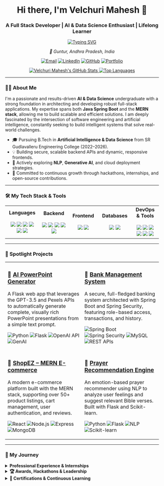 <!-- 
Banner Image:
Create a banner (1280x400px is a good size) using a tool like Canva (canva.com) or Figma (figma.com).
Include your name, title, and maybe some key tech icons. Upload it to a new public repo (e.g., "github-assets") and get the URL.
Replace the placeholder URL below with your banner's URL.
-->
<!-- <p align="center"><img src="YOUR_BANNER_URL_HERE" alt="Velchuri Mahesh Banner"></p> -->

<div align="center">

# Hi there, I'm Velchuri Mahesh 👋

### A Full Stack Developer | AI & Data Science Enthusiast | Lifelong Learner

<a href="https://readme-typing-svg.herokuapp.com?font=Fira+Code&size=22&pause=1000&color=00BFFF&center=true&vCenter=true&width=500&lines=Building+Scalable+Web+Apps;Integrating+AI+%26+ML+Solutions;Solving+Complex+Problems;Java+Spring+Boot+%7C+MERN+Stack">
  <img src="https://readme-typing-svg.herokuapp.com?font=Fira+Code&size=22&pause=1000&color=00BFFF&center=true&vCenter=true&width=500&lines=Building+Scalable+Web+Apps;Integrating+AI+%26+ML+Solutions;Solving+Complex+Problems;Java+Spring+Boot+%7C+MERN+Stack" alt="Typing SVG" />
</a>

<p align="center">
  <em>📍 Guntur, Andhra Pradesh, India</em>
</p>

</div>

<p align="center">
  <a href="mailto:velchurimahesh77@gmail.com"><img src="https://img.shields.io/badge/Gmail-D14836?style=for-the-badge&logo=gmail&logoColor=white" alt="Email"/></a>
  <a href="https://www.linkedin.com/in/velchuri-mahesh/"><img src="https://img.shields.io/badge/LinkedIn-0077B5?style=for-the-badge&logo=linkedin&logoColor=white" alt="LinkedIn"/></a>
  <a href="https://github.com/VelchuriMahesh"><img src="https://img.shields.io/badge/GitHub-181717?style=for-the-badge&logo=github&logoColor=white" alt="GitHub"/></a>
  <a href="https://velchurimahesh.github.io/Mahesh-portfolio/"><img src="https://img.shields.io/badge/Portfolio-00BFFF?style=for-the-badge&logo=vercel&logoColor=white" alt="Portfolio"/></a>
</p>

<p align="center">
  <a href="https://github.com/VelchuriMahesh">
    <img src="https://github-readme-stats.vercel.app/api?username=VelchuriMahesh&show_icons=true&theme=tokyonight&hide_border=true&count_private=true" alt="Velchuri Mahesh's GitHub Stats" />
  </a>
  <a href="https://github.com/VelchuriMahesh">
    <img src="https://github-readme-stats.vercel.app/api/top-langs/?username=VelchuriMahesh&layout=compact&theme=tokyonight&hide_border=true" alt="Top Languages" />
  </a>
</p>

---

### 👨‍💻 About Me

I'm a passionate and results-driven **AI & Data Science** undergraduate with a strong foundation in architecting and developing robust full-stack applications. My expertise spans both **Java Spring Boot** and the **MERN stack**, allowing me to build scalable and efficient solutions. I am deeply fascinated by the intersection of software engineering and artificial intelligence, constantly seeking to build intelligent systems that solve real-world challenges.

- 🎓 Pursuing B.Tech in **Artificial Intelligence & Data Science** from SR Gudlavalleru Engineering College (2022–2026).
- 💡 Building secure, scalable backend APIs and dynamic, responsive frontends.
- 🧠 Actively exploring **NLP**, **Generative AI**, and cloud deployment strategies.
- 🚀 Committed to continuous growth through hackathons, internships, and open-source contributions.

---

### 🛠️ My Tech Stack & Tools

<table align="center" width="100%">
  <tr>
    <td align="center" width="180">
      <strong>Languages</strong><br><br>
      <a href="#"><img src="https://img.shields.io/badge/Java-ED8B00?style=for-the-badge&logo=openjdk&logoColor=white"></a>
      <a href="#"><img src="https://img.shields.io/badge/Python-3776AB?style=for-the-badge&logo=python&logoColor=white"></a>
      <a href="#"><img src="https://img.shields.io/badge/JavaScript-F7DF1E?style=for-the-badge&logo=javascript&logoColor=black"></a>
      <a href="#"><img src="https://img.shields.io/badge/SQL-4479A1?style=for-the-badge&logo=postgresql&logoColor=white"></a>
      <a href="#"><img src="https://img.shields.io/badge/HTML5-E34F26?style=for-the-badge&logo=html5&logoColor=white"></a>
      <a href="#"><img src="https://img.shields.io/badge/CSS3-1572B6?style=for-the-badge&logo=css3&logoColor=white"></a>
    </td>
    <td align="center" width="180">
      <strong>Backend</strong><br><br>
      <a href="#"><img src="https://img.shields.io/badge/Spring_Boot-6DB33F?style=for-the-badge&logo=spring-boot&logoColor=white"></a>
      <a href="#"><img src="https://img.shields.io/badge/Spring_Security-6DB33F?style=for-the-badge&logo=spring&logoColor=white"></a>
      <a href="#"><img src="https://img.shields.io/badge/Node.js-339933?style=for-the-badge&logo=nodedotjs&logoColor=white"></a>
      <a href="#"><img src="https://img.shields.io/badge/Express.js-000000?style=for-the-badge&logo=express&logoColor=white"></a>
      <a href="#"><img src="https://img.shields.io/badge/Flask-000000?style=for-the-badge&logo=flask&logoColor=white"></a>
    </td>
    <td align="center" width="180">
      <strong>Frontend</strong><br><br>
      <a href="#"><img src="https://img.shields.io/badge/React-61DAFB?style=for-the-badge&logo=react&logoColor=black"></a>
      <a href="#"><img src="https://img.shields.io/badge/Thymeleaf-005F0F?style=for-the-badge&logo=thymeleaf&logoColor=white"></a>
    </td>
    <td align="center" width="180">
      <strong>Databases</strong><br><br>
      <a href="#"><img src="https://img.shields.io/badge/MongoDB-47A248?style=for-the-badge&logo=mongodb&logoColor=white"></a>
      <a href="#"><img src="https://img.shields.io/badge/MySQL-4479A1?style=for-the-badge&logo=mysql&logoColor=white"></a>
    </td>
    <td align="center" width="180">
      <strong>DevOps & Tools</strong><br><br>
      <a href="#"><img src="https://img.shields.io/badge/Git-F05032?style=for-the-badge&logo=git&logoColor=white"></a>
      <a href="#"><img src="https://img.shields.io/badge/GitHub-181717?style=for-the-badge&logo=github&logoColor=white"></a>
      <a href="#"><img src="https://img.shields.io/badge/Postman-FF6C37?style=for-the-badge&logo=postman&logoColor=white"></a>
      <a href="#"><img src="https://img.shields.io/badge/VS_Code-007ACC?style=for-the-badge&logo=visual-studio-code&logoColor=white"></a>
      <a href="#"><img src="https://img.shields.io/badge/STS4-6DB33F?style=for-the-badge&logo=spring&logoColor=white"></a>
      <a href="#"><img src="https://img.shields.io/badge/Netlify-00C7B7?style=for-the-badge&logo=netlify&logoColor=white"></a>
    </td>
  </tr>
</table>

---

### 🚀 Spotlight Projects

<table width="100%">
  <tr>
    <td width="50%" valign="top">
      <h3>🔹 <a href="https://github.com/VelchuriMahesh/AI-PowerPoint-Generator">AI PowerPoint Generator</a></h3>
      <p>A Flask web app that leverages the GPT-3.5 and Pexels APIs to automatically generate complete, visually rich PowerPoint presentations from a simple text prompt.</p>
      <p>
        <img src="https://img.shields.io/badge/Python-3776AB?style=for-the-badge&logo=python&logoColor=white" alt="Python"/>
        <img src="https://img.shields.io/badge/Flask-000000?style=for-the-badge&logo=flask&logoColor=white" alt="Flask"/>
        <img src="https://img.shields.io/badge/OpenAI_API-412991?style=for-the-badge&logo=openai&logoColor=white" alt="OpenAI API"/>
        <img src="https://img.shields.io/badge/Generative_AI-A9A9A9?style=for-the-badge" alt="GenAI"/>
      </p>
    </td>
    <td width="50%" valign="top">
      <h3>🔹 <a href="https://github.com/VelchuriMahesh/springboot-bank-management-app">Bank Management System</a></h3>
      <p>A secure, full-fledged banking system architected with Spring Boot and Spring Security, featuring role-based access, transactions, and history.</p>
      <p>
        <img src="https://img.shields.io/badge/Spring_Boot-6DB33F?style=for-the-badge&logo=spring-boot&logoColor=white" alt="Spring Boot"/>
        <img src="https://img.shields.io/badge/Spring_Security-6DB33F?style=for-the-badge&logo=spring&logoColor=white" alt="Spring Security"/>
        <img src="https://img.shields.io/badge/MySQL-4479A1?style=for-the-badge&logo=mysql&logoColor=white" alt="MySQL"/>
        <img src="https://img.shields.io/badge/REST_APIs-D14836?style=for-the-badge" alt="REST APIs"/>
      </p>
    </td>
  </tr>
  <tr>
    <td width="50%" valign="top">
      <h3>🔹 <a href="https://github.com/VelchuriMahesh/client">ShopEZ – MERN E-commerce</a></h3>
      <p>A modern e-commerce platform built with the MERN stack, supporting over 50+ product listings, cart management, user authentication, and reviews.</p>
      <p>
        <img src="https://img.shields.io/badge/React-61DAFB?style=for-the-badge&logo=react&logoColor=black" alt="React"/>
        <img src="https://img.shields.io/badge/Node.js-339933?style=for-the-badge&logo=nodedotjs&logoColor=white" alt="Node.js"/>
        <img src="https://img.shields.io/badge/Express.js-000000?style=for-the-badge&logo=express&logoColor=white" alt="Express"/>
        <img src="https://img.shields.io/badge/MongoDB-47A248?style=for-the-badge&logo=mongodb&logoColor=white" alt="MongoDB"/>
      </p>
    </td>
    <td width="50%" valign="top">
      <h3>🔹 <a href="https://github.com/VelchuriMahesh/prayer-recommendation-engine">Prayer Recommendation Engine</a></h3>
      <p>An emotion-based prayer recommender using NLP to analyze user feelings and suggest relevant Bible verses. Built with Flask and Scikit-learn.</p>
      <p>
        <img src="https://img.shields.io/badge/Python-3776AB?style=for-the-badge&logo=python&logoColor=white" alt="Python"/>
        <img src="https://img.shields.io/badge/Flask-000000?style=for-the-badge&logo=flask&logoColor=white" alt="Flask"/>
        <img src="https://img.shields.io/badge/NLP-00BFFF?style=for-the-badge" alt="NLP"/>
        <img src="https://img.shields.io/badge/Scikit--learn-F7931E?style=for-the-badge&logo=scikit-learn&logoColor=white" alt="Scikit-learn"/>
      </p>
    </td>
  </tr>
</table>

---

### 🚀 My Journey

<details>
  <summary><strong>Professional Experience & Internships</strong></summary>
  <ul>
    <li><b>Full Stack Developer (MERN) Intern</b> | <i>SmartBridge & APSCHE</i><br>
        ➤ Engineered and deployed 2 full-stack MERN web applications, delivering key features to over <strong>200+ daily active users</strong> within a 2-month internship.</li>
    <li><b>Web Development Intern</b> | <i>AdverK Technologies</i><br>
        ➤ Implemented and integrated 2 dynamic frontend modules using REST APIs and Git, enhancing feature stability and user experience.</li>
    <li><b>Data Science Trainee</b> | <i>AdverK Technologies</i><br>
        ➤ Designed and trained 2 machine learning models using Pandas, NumPy, and Scikit-learn, achieving over <strong>80% accuracy</strong> on validation data.</li>
    <li><b>Generative AI Intern</b> | <i>SmartBridge & APSCHE</i><br>
        ➤ Built AI-powered content generation tools using prompt engineering, GPT models, and cloud deployment.</li>
  </ul>
</details>

<details>
  <summary><strong>🏆 Awards, Hackathons & Leadership</strong></summary>
  <ul>
    <li>🥇 <b>1st Place Winner</b> | Web Scraping to AI Workshop at SRGEC (Jan 2025).</li>
    <li>🥈 <b>2nd Place Winner</b> | IT Branch Hackathon for developing <a href="https://chitti-zeta.vercel.app/">Chitti</a>, an intelligent web companion.</li>
    <li>🥉 <b>3rd Place Winner</b> | Pixel Play (PARICHAI 2024) for AI-based creative photo editing.</li>
    <li><strong>Team Lead</strong> | Led the development of the SRGEC Chatbot & Chitti Smart Assistant during the hackathon.</li>
    <li><strong>Volunteer</strong> | Assisted in the registration and onboarding of <strong>500+ donors</strong> at a college blood donation camp.</li>
    <li><strong>Tabla Performer</strong> | Received awards for exceptional Tabla performances at college cultural festivals.</li>
  </ul>
</details>

<details>
  <summary><strong>📜 Certifications & Continuous Learning</strong></summary>
  <ul>
    <li>AWS Cloud on Java Spring Boot</li>
    <li>MERN Stack Development</li>
    <li>Generative AI (SmartBridge & APSCHE)</li>
    <li>Data Science (AdverK Technologies)</li>
    <li>Oracle Databases</li>
    <li>Infosys Certified Java Programmer</li>
    <li>TATA Data Analytics</li>
    <li>NPTEL - Introduction to IoT</li>
    <li>Python (BIST Technologies)</li>
    <li>Web Scraping with AI</li>
  </ul>
details>

---

### 🎓 Education

- **B.Tech, Artificial Intelligence & Data Science** | _SR Gudlavalleru Engineering College_ (2022-2026)
  - _Current CGPA: 7.83_
- **Intermediate, MPC** | _Sri Chaitanya Junior College_ (2022)
- **SSC** | _Bhashyam Public School_ (2020)

---

### 📫 Let's Connect!

> "Fueled by curiosity, driven by code. I build tech that solves real-world problems with clarity and impact.”

<p align="center">
  <a href="mailto:velchurimahesh77@gmail.com"><img src="https://img.shields.io/badge/Gmail-D14836?style=for-the-badge&logo=gmail&logoColor=white" alt="Email"/></a>
  <a href="https://www.linkedin.com/in/velchuri-mahesh/"><img src="https://img.shields.io/badge/LinkedIn-0077B5?style=for-the-badge&logo=linkedin&logoColor=white" alt="LinkedIn"/></a>
  <a href="https://github.com/VelchuriMahesh"><img src="https://img.shields.io/badge/GitHub-181717?style=for-the-badge&logo=github&logoColor=white" alt="GitHub"/></a>
  <a href="https://velchurimahesh.github.io/Mahesh-portfolio/"><img src="https://img.shields.io/badge/Portfolio-00BFFF?style=for-the-badge&logo=vercel&logoColor=white" alt="Portfolio"/></a>
</p>
